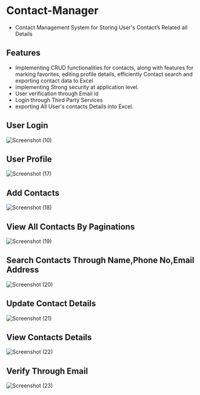 
# Contact-Manager

- Contact Management System for Storing User's Contact’s Related all Details 

## Features
- Implementing CRUD functionalities for contacts, along with features for marking favorites, editing profile details, efficiently Contact search and exporting contact data to Excel
- implementing Strong security at application level.
- User verification through Email id
- Login through Third Party Services
- exporting All User's contacts Details  into Excel.


## User Login
 ![Screenshot (10)](https://github.com/user-attachments/assets/fcfc37ce-8a2f-4443-a66e-e07cc9ad9407)

## User Profile
![Screenshot (17)](https://github.com/user-attachments/assets/35c5ef7c-6cf5-4a72-943b-b69b046d633b)

## Add Contacts
![Screenshot (18)](https://github.com/user-attachments/assets/1ce953e1-110b-4237-a4b6-66dcfbc4064e)

## View All Contacts By Paginations
![Screenshot (19)](https://github.com/user-attachments/assets/a805367e-cd5f-48ab-8b72-2f7a4c7a3236)

## Search Contacts Through Name,Phone No,Email Address
![Screenshot (20)](https://github.com/user-attachments/assets/53d86f2c-a350-4d6a-ad6a-a98d60543bf1)

## Update Contact Details
![Screenshot (21)](https://github.com/user-attachments/assets/1276c48f-9152-4896-9be6-7e299b179f3d)

## View Contacts Details
![Screenshot (22)](https://github.com/user-attachments/assets/e6160c3e-5f42-46c3-b98e-e243499bde2b)

## Verify Through Email
![Screenshot (23)](https://github.com/user-attachments/assets/4f607768-5e45-47c0-aa92-39633473ce86)

